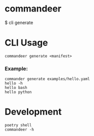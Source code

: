 # commandeer
$ cli generate


# CLI Usage
`commandeer generate <manifest>`

### Example:
```
commander generate examples/hello.yaml
hello -h
hello bash
hello python
```

# Development
```
poetry shell
commandeer -h
```
